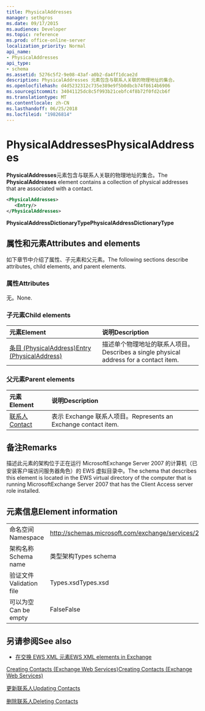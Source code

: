 ```yaml
---
title: PhysicalAddresses
manager: sethgros
ms.date: 09/17/2015
ms.audience: Developer
ms.topic: reference
ms.prod: office-online-server
localization_priority: Normal
api_name:
- PhysicalAddresses
api_type:
- schema
ms.assetid: 5276c5f2-9e08-43af-a0b2-da4ff1dcae2d
description: PhysicalAddresses 元素包含与联系人关联的物理地址的集合。
ms.openlocfilehash: d4d5232312c735e389e9f5b0dbcb74f8614b6906
ms.sourcegitcommit: 34041125dc8c5f993b21cebfc4f8b72f0fd2cb6f
ms.translationtype: MT
ms.contentlocale: zh-CN
ms.lasthandoff: 06/25/2018
ms.locfileid: "19826814"
---
```

# <a name="physicaladdresses"></a><span data-ttu-id="dda03-103">PhysicalAddresses</span><span class="sxs-lookup"><span data-stu-id="dda03-103">PhysicalAddresses</span></span>

<span data-ttu-id="dda03-104">**PhysicalAddresses**元素包含与联系人关联的物理地址的集合。</span><span class="sxs-lookup"><span data-stu-id="dda03-104">The **PhysicalAddresses** element contains a collection of physical addresses that are associated with a contact.</span></span> 
  
```xml
<PhysicalAddresses>
   <Entry/>
</PhysicalAddresses>
```

 <span data-ttu-id="dda03-105">**PhysicalAddressDictionaryType**</span><span class="sxs-lookup"><span data-stu-id="dda03-105">**PhysicalAddressDictionaryType**</span></span>
## <a name="attributes-and-elements"></a><span data-ttu-id="dda03-106">属性和元素</span><span class="sxs-lookup"><span data-stu-id="dda03-106">Attributes and elements</span></span>

<span data-ttu-id="dda03-107">如下章节中介绍了属性、子元素和父元素。</span><span class="sxs-lookup"><span data-stu-id="dda03-107">The following sections describe attributes, child elements, and parent elements.</span></span>
  
### <a name="attributes"></a><span data-ttu-id="dda03-108">属性</span><span class="sxs-lookup"><span data-stu-id="dda03-108">Attributes</span></span>

<span data-ttu-id="dda03-109">无。</span><span class="sxs-lookup"><span data-stu-id="dda03-109">None.</span></span>
  
### <a name="child-elements"></a><span data-ttu-id="dda03-110">子元素</span><span class="sxs-lookup"><span data-stu-id="dda03-110">Child elements</span></span>

|<span data-ttu-id="dda03-111">**元素**</span><span class="sxs-lookup"><span data-stu-id="dda03-111">**Element**</span></span>|<span data-ttu-id="dda03-112">**说明**</span><span class="sxs-lookup"><span data-stu-id="dda03-112">**Description**</span></span>|
|:-----|:-----|
|[<span data-ttu-id="dda03-113">条目 (PhysicalAddress)</span><span class="sxs-lookup"><span data-stu-id="dda03-113">Entry (PhysicalAddress)</span></span>](entry-physicaladdress.md) <br/> |<span data-ttu-id="dda03-114">描述单个物理地址的联系人项目。</span><span class="sxs-lookup"><span data-stu-id="dda03-114">Describes a single physical address for a contact item.</span></span>  <br/> |
   
### <a name="parent-elements"></a><span data-ttu-id="dda03-115">父元素</span><span class="sxs-lookup"><span data-stu-id="dda03-115">Parent elements</span></span>

|<span data-ttu-id="dda03-116">**元素**</span><span class="sxs-lookup"><span data-stu-id="dda03-116">**Element**</span></span>|<span data-ttu-id="dda03-117">**说明**</span><span class="sxs-lookup"><span data-stu-id="dda03-117">**Description**</span></span>|
|:-----|:-----|
|[<span data-ttu-id="dda03-118">联系人</span><span class="sxs-lookup"><span data-stu-id="dda03-118">Contact</span></span>](contact.md) <br/> |<span data-ttu-id="dda03-119">表示 Exchange 联系人项目。</span><span class="sxs-lookup"><span data-stu-id="dda03-119">Represents an Exchange contact item.</span></span>  <br/> |
   
## <a name="remarks"></a><span data-ttu-id="dda03-120">备注</span><span class="sxs-lookup"><span data-stu-id="dda03-120">Remarks</span></span>

<span data-ttu-id="dda03-121">描述此元素的架构位于正在运行 MicrosoftExchange Server 2007 的计算机（已安装客户端访问服务器角色）的 EWS 虚拟目录中。</span><span class="sxs-lookup"><span data-stu-id="dda03-121">The schema that describes this element is located in the EWS virtual directory of the computer that is running MicrosoftExchange Server 2007 that has the Client Access server role installed.</span></span>
  
## <a name="element-information"></a><span data-ttu-id="dda03-122">元素信息</span><span class="sxs-lookup"><span data-stu-id="dda03-122">Element information</span></span>

|||
|:-----|:-----|
|<span data-ttu-id="dda03-123">命名空间</span><span class="sxs-lookup"><span data-stu-id="dda03-123">Namespace</span></span>  <br/> |http://schemas.microsoft.com/exchange/services/2006/types  <br/> |
|<span data-ttu-id="dda03-124">架构名称</span><span class="sxs-lookup"><span data-stu-id="dda03-124">Schema name</span></span>  <br/> |<span data-ttu-id="dda03-125">类型架构</span><span class="sxs-lookup"><span data-stu-id="dda03-125">Types schema</span></span>  <br/> |
|<span data-ttu-id="dda03-126">验证文件</span><span class="sxs-lookup"><span data-stu-id="dda03-126">Validation file</span></span>  <br/> |<span data-ttu-id="dda03-127">Types.xsd</span><span class="sxs-lookup"><span data-stu-id="dda03-127">Types.xsd</span></span>  <br/> |
|<span data-ttu-id="dda03-128">可以为空</span><span class="sxs-lookup"><span data-stu-id="dda03-128">Can be empty</span></span>  <br/> |<span data-ttu-id="dda03-129">False</span><span class="sxs-lookup"><span data-stu-id="dda03-129">False</span></span>  <br/> |
   
## <a name="see-also"></a><span data-ttu-id="dda03-130">另请参阅</span><span class="sxs-lookup"><span data-stu-id="dda03-130">See also</span></span>



- [<span data-ttu-id="dda03-131">在交换 EWS XML 元素</span><span class="sxs-lookup"><span data-stu-id="dda03-131">EWS XML elements in Exchange</span></span>](ews-xml-elements-in-exchange.md)


[<span data-ttu-id="dda03-132">Creating Contacts (Exchange Web Services)</span><span class="sxs-lookup"><span data-stu-id="dda03-132">Creating Contacts (Exchange Web Services)</span></span>](http://msdn.microsoft.com/library/4845917e-70d1-481c-bbd7-011ec6571789%28Office.15%29.aspx)
  
[<span data-ttu-id="dda03-133">更新联系人</span><span class="sxs-lookup"><span data-stu-id="dda03-133">Updating Contacts</span></span>](http://msdn.microsoft.com/library/9a865953-b94a-4229-b632-2dee433314be%28Office.15%29.aspx)
  
[<span data-ttu-id="dda03-134">删除联系人</span><span class="sxs-lookup"><span data-stu-id="dda03-134">Deleting Contacts</span></span>](http://msdn.microsoft.com/library/fcc3dc84-cd3e-455e-a1a7-ae6921c9b588%28Office.15%29.aspx)

